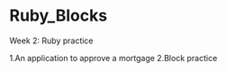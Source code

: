 Ruby_Blocks
===========

Week 2: Ruby practice

1.An application to approve a mortgage 
2.Block practice
